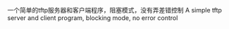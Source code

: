 一个简单的tftp服务器和客户端程序，阻塞模式，没有弄差错控制
A simple tftp server and client program, blocking mode, no error control
